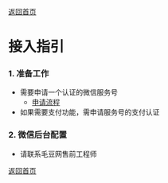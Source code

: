 [返回首页](../../README.md)

# 接入指引

### 1. 准备工作
- 需要申请一个认证的微信服务号
  - [申请流程](https://mp.weixin.qq.com/)
- 如果需要支付功能，需申请服务号的支付认证

### 2. 微信后台配置
- 请联系毛豆网售前工程师

[返回首页](../../README.md)
